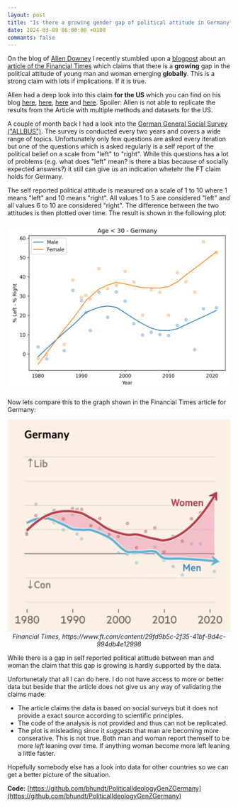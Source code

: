```yaml
---
layout: post
title: "Is there a growing gender gap of political attitude in Germany?"
date: 2024-03-09 06:00:00 +0100
commants: false
---
```

On the blog of [Allen Downey](https://allendowney.com) I recently stumbled upon a [blogpost](https://www.allendowney.com/blog/2024/01/28/is-the-ideology-gap-growing/) about an [article of the Financial Times](https://www.ft.com/content/29fd9b5c-2f35-41bf-9d4c-994db4e12998) which claims that there is a **growing** gap in the political attitude of young man and woman emerging **globally**. This is a strong claim with lots if implications. If it is true.

Allen had a deep look into this claim **for the US** which you can find on his blog [here](https://www.allendowney.com/blog/2024/01/28/is-the-ideology-gap-growing/), [here](https://www.allendowney.com/blog/2024/02/04/political-alignmant-affiliation-and-attitudes/), [here](https://www.allendowney.com/blog/2024/02/11/the-political-gender-gap-is-not-growing/) and [here](https://www.allendowney.com/blog/2024/02/18/the-gender-gap-in-political-beliefs-is-small/). Spoiler: Allen is not able to replicate the results from the Article with multiple methods and datasets for the US.

A couple of month back I had a look into the [German General Social Survey ("ALLBUS")](https://www.gesis.org/en/allbus/allbus-home). The survey is conducted every two years and covers a wide range of topics. Unfortunately only few questions are asked every iteration but one of the questions which is asked regularly is a self report of the political belief on a scale from "left" to "right". While this questions has a lot of problems (e.g. what does "left" mean? is there a bias because of socially expected answers?) it still can give us an indication whetehr the FT claim holds for Germany.

The self reported political attitude is measured on a scale of 1 to 10 where 1 means "left" and 10 means "right". All values 1 to 5 are considered "left" and all values 6 to 10 are considered "right". The difference between the two attitudes is then plotted over time. The result is shown in the following plot:

<p align="center">
  <img alt="img-name" src="/assets/images/ideology_gap_unweighted.png">
</p>

Now lets compare this to the graph shown in the Financial Times article for Germany:

<p align="center">
  <img alt="img-name" src="/assets/images/ideology_gap_ft.png">
  <br>
    <em>Financial Times, https://www.ft.com/content/29fd9b5c-2f35-41bf-9d4c-994db4e12998</em>
</p>

While there is a gap in self reported political atittude between man and woman the claim that this gap is growing is hardly supported by the data.

Unfortunetaly that all I can do here. I do not have access to more or better data but beside that the article does not give us any way of validating the claims made:
- The article claims the data is based on social surveys but it does not provide a exact source according to scientific principles.
- The code of the analysis is not provided and thus can not be replicated.
- The plot is misleading since it *suggests* that man are becoming more conserative. This is not true. Both man and woman report themself to be more *left* leaning over time. If anything woman become more left leaning a little faster.

Hopefully somebody else has a look into data for other countries so we can get a better picture of the situation.

**Code:** [https://github.com/bhundt/PoliticalIdeologyGenZGermany](https://github.com/bhundt/PoliticalIdeologyGenZGermany)